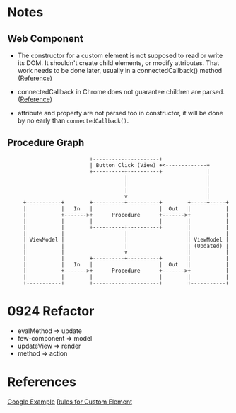 # Notes

## Web Component
* The constructor for a custom element is not supposed to read or write its DOM. It shouldn't create child elements, or modify attributes. That work needs to be done later, usually in a connectedCallback() method ([Reference](https://stackoverflow.com/questions/43836886/failed-to-construct-customelement-error-when-javascript-file-is-placed-in-head))

* connectedCallback in Chrome does not guarantee children are parsed. ([Reference](https://stackoverflow.com/questions/48498581/textcontent-empty-in-connectedcallback-of-a-custom-htmlelement))

* attribute and property are not parsed too in constructor, it will be done by no early than `connectedCallback()`.

## Procedure Graph
```
                          +---------------------+
                          | Button Click (View) +<-------------+
                          +----------+----------+              |
                                     |                         |
                                     |                         |
                                     |                         |
                                     v                         |
     +-----------+        +----------+----------+        +-----+-----+
     |           |   In   |                     |  Out   |           |
     |           +------->+      Procedure      +------->+           |
     |           |        |                     |        |           |
     |           |        +----------+----------+        |           |
     |           |                   |                   |           |
     | ViewModel |                   |                   | ViewModel |
     |           |                   |                   | (Updated) |
     |           |                   v                   |           |
     |           |        +----------+----------+        |           |
     |           |   In   |                     |  Out   |           |
     |           +------->+      Procedure      +------->+           |
     |           |        |                     |        |           |
     +-----------+        +---------------------+        +-----------+
```

# 0924 Refactor
- evalMethod => update
- few-component => model
- updateView => render
- method => action


# References
[Google Example](https://developers.google.com/web/fundamentals/web-components/examples/howto-tabs)
[Rules for Custom Element](https://stackoverflow.com/questions/55215397/js-custom-element-get-inner-html)
